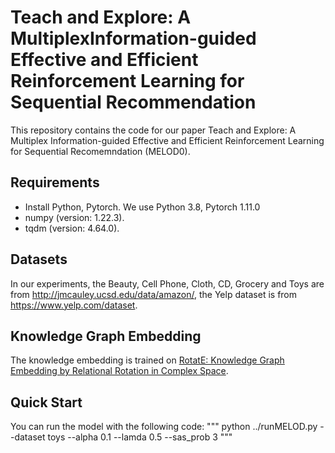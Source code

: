 # Teach and Explore: A MultiplexInformation-guided Effective and Efficient Reinforcement Learning for Sequential Recommendation 
This repository contains the code for our paper Teach and Explore: A Multiplex Information-guided Effective and Efficient Reinforcement Learning for Sequential Recomemndation (MELOD0).
## Requirements
* Install Python, Pytorch. We use Python 3.8, Pytorch 1.11.0
* numpy (version: 1.22.3).
* tqdm (version: 4.64.0).
## Datasets
In our experiments, the Beauty, Cell Phone, Cloth, CD, Grocery and Toys are from http://jmcauley.ucsd.edu/data/amazon/, the Yelp dataset is from https://www.yelp.com/dataset.
## Knowledge Graph Embedding
The knowledge embedding is trained on [RotatE: Knowledge Graph Embedding by Relational Rotation in Complex Space](https://github.com/DeepGraphLearning/KnowledgeGraphEmbedding).
## Quick Start
You can run the model with the following code:
"""
python ../runMELOD.py --dataset toys --alpha 0.1  --lamda 0.5 --sas_prob 3
"""

